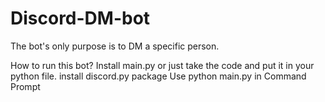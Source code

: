 # Discord-DM-bot
The bot's only purpose is to DM a specific person.



How to run this bot?
Install main.py or just take the code and put it in your python file.
install discord.py package
Use python main.py in Command Prompt
